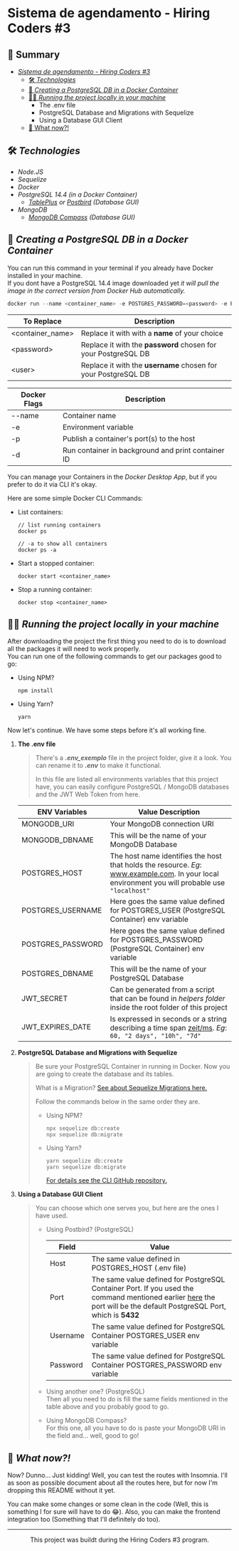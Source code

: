 # Sistema de agendamento - Hiring Coders #3

## 📃 Summary
- [*Sistema de agendamento - Hiring Coders #3*](#sistema-de-agendamento---hiring-coders-3)
    - [🛠️ *Technologies*](#🛠️-technologies)
    - [🐘 *Creating a PostgreSQL DB in a Docker Container*](#🐘-creating-a-postgresql-db-in-a-docker-container)
    - [🧑‍💻 *Running the project locally in your machine*](#🧑‍💻-running-the-project-locally-in-your-machine)
        - The .env file
        - PostgreSQL Database and Migrations with Sequelize
        - Using a Database GUI Client
    - [🤔 What now?!](#🤔-what-now)
  
## 🛠️ ***Technologies***
  
- *Node.JS*
- *Sequelize*
- *Docker*
- *PostgreSQL 14.4 (in a Docker Container)*
    - *[TablePlus](https://tableplus.com) or [Postbird](https://www.electronjs.org/apps/postbird) (Database GUI)*
- *MongoDB*
    - *[MongoDB Compass](https://www.mongodb.com/try/download/compass) (Database GUI)*
  
## 🐘 ***Creating a PostgreSQL DB in a Docker Container***

You can run this command in your terminal if you already have Docker installed in your machine.  
If you dont have a PostgreSQL 14.4 image downloaded yet *it will pull the image in the correct version from Docker Hub automatically.*
  
```powershell
docker run --name <container_name> -e POSTGRES_PASSWORD=<password> -e POSTGRES_USER=<user> -p 5432:5432 -d postgres:14.4 
```
  
| To Replace        | Description                                                    |
|-------------------|----------------------------------------------------------------|
| \<container_name> | Replace it with with a **name** of your choice                 |
| \<password>       | Replace it with the **password** chosen for your PostgreSQL DB |
| \<user>           | Replace it with the **username** chosen for your PostgreSQL DB |

| Docker Flags      | Description                                                    |
|-------------------|----------------------------------------------------------------|
| --name            | Container name                                                 |
| -e                | Environment variable                                           |
| -p                | Publish a container's port(s) to the host                      |
| -d                | Run container in background and print container ID             |
  
You can manage your Containers in the *Docker Desktop App*, but if you prefer to do it via CLI it's okay.

Here are some simple Docker CLI Commands:

- List containers:
    ```
    // list running containers
    docker ps

    // -a to show all containers
    docker ps -a
    ```
- Start a stopped container:
    ```
    docker start <container_name>
    ```
- Stop a running container:
    ```
    docker stop <container_name>
    ```

## 🧑‍💻 ***Running the project locally in your machine***
After downloading the project the first thing you need to do is to download all the packages it will need to work properly.  
You can run one of the following commands to get our packages good to go:

- Using NPM?
    ```
    npm install 
    ```

- Using Yarn?  
    ```
    yarn 
    ```

Now let's continue. We have some steps before it's all working fine.

1. **The .env file**

    > There's a ***.env_exemplo*** file in the project folder, give it a look. You can rename it to ***.env*** to make it functional.  
    >
    > In this file are listed all environments variables that this project have, you can easily configure PostgreSQL / MongoDB databases and the JWT Web Token from here.
    
    | ENV Variables     | Value Description                                                                                                                                 |
    |-------------------|---------------------------------------------------------------------------------------------------------------------------------------------------|
    | MONGODB_URI       | Your MongoDB connection URI                                       |
    | MONGODB_DBNAME    | This will be the name of your MongoDB Database                                                                                                    |
    | POSTGRES_HOST     | The host name identifies the host that holds the resource. *Eg*: www.example.com. In your local environment you will probable use `"localhost"`   |
    | POSTGRES_USERNAME | Here goes the same value defined for POSTGRES_USER (PostgreSQL Container) env variable                                                            |
    | POSTGRES_PASSWORD | Here goes the same value defined for POSTGRES_PASSWORD (PostgreSQL Container) env variable                                                        |
    | POSTGRES_DBNAME   | This will be the name of your PostgreSQL Database                                                                                                 |
    | JWT_SECRET        | Can be generated from a script that can be found in *helpers folder* inside the root folder of this project                                       |
    | JWT_EXPIRES_DATE  | Is expressed in seconds or a string describing a time span [zeit/ms](https://github.com/vercel/ms). *Eg*: `60, "2 days", "10h", "7d"`             |
  
2. **PostgreSQL Database and Migrations with Sequelize**

    > Be sure your PostgreSQL Container in running in Docker. Now you are going to create the database and its tables.  
    >
    > What is a Migration? [See about Sequelize Migrations here.](https://sequelize.org/docs/v6/other-topics/migrations/)  
    >
    > Follow the commands below in the same order they are.  
    >
    > - Using NPM?
    >   ```
    >   npx sequelize db:create
    >   npx sequelize db:migrate
    >   ```
    >
    > - Using Yarn?
    >    ```
    >    yarn sequelize db:create
    >    yarn sequelize db:migrate
    >    ```
    >
    >   [For details see the CLI GitHub repository.](https://github.com/sequelize/cli)  

3. **Using a Database GUI Client**

    > You can choose which one serves you, but here are the ones I have used.
    >
    > - Using Postbird? (PostgreSQL)
    >    
    >    | Field     | Value                                                                                                                                                                                                                       |
    >    |-----------|-----------------------------------------------------------------------------------------------------------------------------------------------------------------------------------------------------------------------------|
    >    | Host      | The same value defined in POSTGRES_HOST (.env file)                                                                                                                                                                         |
    >    | Port      | The same value defined for PostgreSQL Container Port. If you used the command mentioned earlier [here](#🐘-creating-a-postgresql-db-in-a-docker-container) the port will be the default PostgreSQL Port, which is **5432**  |
    >    | Username  | The same value defined for PostgreSQL Container POSTGRES_USER env variable                                                                                                                                                  |
    >    | Password  | The same value defined for PostgreSQL Container POSTGRES_PASSWORD env variable                                                                                                                                              |
    >    
    > - Using another one? (PostgreSQL)  
    >   Then all you need to do is fill the same fields mentioned in the table above and you probably good to go.
    >
    > - Using MongoDB Compass?  
    >   For this one, all you have to do is paste your MongoDB URI in the field and... well, good to go!

## 🤔 ***What now?!***

Now? Dunno... Just kidding! Well, you can test the routes with Insomnia. I'll as soon as possible document about all the routes here, but for now I'm dropping this README without it yet. 

You can make some changes or some clean in the code (Well, this is something I for sure will have to do 😂). Also, you can make the frontend integration too (Something that I'll definitely do too).

---
<center>This project was buildt during the Hiring Coders #3 program.</center>
